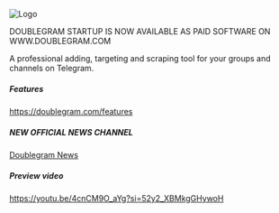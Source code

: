 


![Logo](https://www.doublegram.com/img/github-dblgrm-social.png)


DOUBLEGRAM STARTUP IS NOW AVAILABLE AS PAID SOFTWARE ON WWW.DOUBLEGRAM.COM

A professional adding, targeting and scraping tool for your groups and channels on Telegram.



##### Features

https://doublegram.com/features


##### NEW OFFICIAL NEWS CHANNEL
[Doublegram News](https://t.me/doublegram_news)


##### Preview video
https://youtu.be/4cnCM9O_aYg?si=52y2_XBMkgGHywoH

